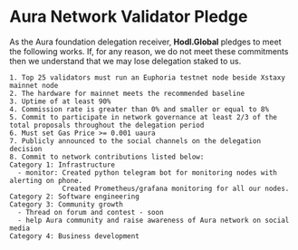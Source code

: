 # Aura Network Validator Pledge

As the Aura foundation delegation receiver, **Hodl.Global** pledges to meet the following works. If, for any reason, we do not meet these commitments then we understand that we may lose delegation staked to us.

    1. Top 25 validators must run an Euphoria testnet node beside Xstaxy mainnet node
    2. The hardware for mainnet meets the recommended baseline    
    3. Uptime of at least 90%
    4. Commission rate is greater than 0% and smaller or equal to 8%
    5. Commit to participate in network governance at least 2/3 of the total proposals throughout the delegation period
    6. Must set Gas Price >= 0.001 uaura
    7. Publicly announced to the social channels on the delegation decision
    8. Commit to network contributions listed below: 
    Category 1: Infrastructure
      - monitor: Created python telegram bot for monitoring nodes with alerting on phone.
                 Created Prometheus/grafana monitoring for all our nodes.
    Category 2: Software engineering
    Category 3: Community growth
      - Thread on forum and contest - soon
      - help Aura community and raise awareness of Aura network on social media
    Category 4: Business development
